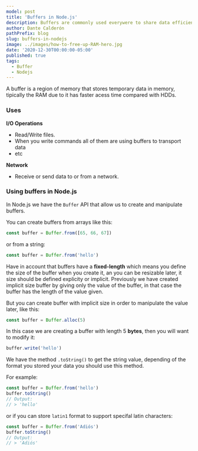 ```yaml
---
model: post
title: 'Buffers in Node.js'
description: Buffers are commonly used everywere to share data efficiently, learn how it works.
author: Dante Calderón
pathPrefix: blog
slug: buffers-in-nodejs
image: ../images/how-to-free-up-RAM-hero.jpg
date: '2020-12-30T00:00:00-05:00'
published: true
tags:
  - Buffer
  - Nodejs
---
```


A buffer is a region of memory that stores temporary data in memory, tipically the RAM due to it has faster acess time compared with HDDs.

### Uses

**I/O Operations**

* Read/Write files.
* When you write commands all of them are using buffers to transport data
* etc

**Network**

* Receive or send data to or from a network.

### Using buffers in Node.js

In Node.js we have the `Buffer`  API that allow us to create and manipulate buffers.

You can create buffers from arrays like this:

```ts
const buffer = Buffer.from([65, 66, 67])
```

or from a string:

```ts
const buffer = Buffer.from('hello')
```

Have in account that buffers have a **fixed-length** which means you define the size of the buffer 
when you create it, an you can be resizable later, it size should be defined explicity or implicit.
Previously we have created implicit size buffer by giving only the value of the buffer, 
in that case the buffer has the length of the value given.

But you can create buffer with implicit size in order to manipulate the value later, like this:

```ts
const buffer = Buffer.alloc(5)
```

In this case we are creating a buffer with length 5 **bytes**, then you will want to modify it:

```ts
buffer.write('hello')
``` 

We have the method `.toString()` to get the string value, depending of the format you stored your data
you should use this method.

For example:
```ts
const buffer = Buffer.from('hello')
buffer.toString()
// Output:
// > 'hello'
```

or if you can store `latin1` format to support specifal latin characters:

```ts
const buffer = Buffer.from('Adiós')
buffer.toString()
// Output:
// > 'Adiós'
```

